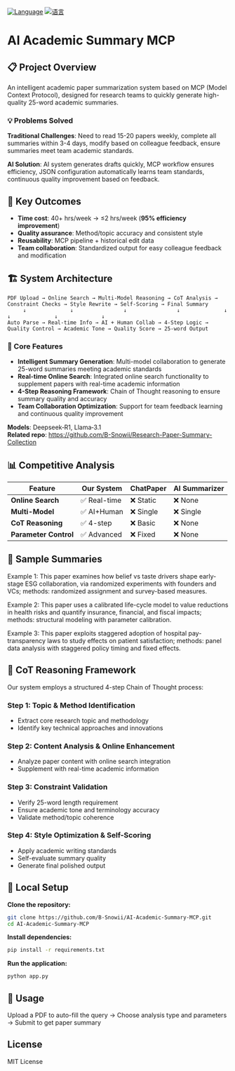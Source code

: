 [![Language](https://img.shields.io/badge/Language-English-blue)](README.md)
[![语言](https://img.shields.io/badge/语言-中文-red)](README.zh-CN.md)

# AI Academic Summary MCP

## 📋 Project Overview

An intelligent academic paper summarization system based on MCP (Model Context Protocol), designed for research teams to quickly generate high-quality 25-word academic summaries.

### 💡 Problems Solved
**Traditional Challenges**: Need to read 15-20 papers weekly, complete all summaries within 3-4 days, modify based on colleague feedback, ensure summaries meet team academic standards.

**AI Solution**: AI system generates drafts quickly, MCP workflow ensures efficiency, JSON configuration automatically learns team standards, continuous quality improvement based on feedback.

## 🎯 Key Outcomes
- **Time cost**: 40+ hrs/week → ≤2 hrs/week (**95% efficiency improvement**)
- **Quality assurance**: Method/topic accuracy and consistent style
- **Reusability**: MCP pipeline + historical edit data
- **Team collaboration**: Standardized output for easy colleague feedback and modification

## 🏗️ System Architecture
```
PDF Upload → Online Search → Multi-Model Reasoning → CoT Analysis → Constraint Checks → Style Rewrite → Self-Scoring → Final Summary
     ↓              ↓                ↓                ↓              ↓                ↓              ↓              ↓
Auto Parse → Real-time Info → AI + Human Collab → 4-Step Logic → Quality Control → Academic Tone → Quality Score → 25-word Output
```

### 🎯 Core Features
- **Intelligent Summary Generation**: Multi-model collaboration to generate 25-word summaries meeting academic standards
- **Real-time Online Search**: Integrated online search functionality to supplement papers with real-time academic information
- **4-Step Reasoning Framework**: Chain of Thought reasoning to ensure summary quality and accuracy
- **Team Collaboration Optimization**: Support for team feedback learning and continuous quality improvement

**Models**: Deepseek‑R1, Llama‑3.1  
**Related repo**: https://github.com/B-Snowii/Research-Paper-Summary-Collection

## 📊 Competitive Analysis

| Feature | Our System | ChatPaper | AI Summarizer |
|---------|------------|-----------|---------------|
| **Online Search** | ✅ Real-time | ❌ Static | ❌ None |
| **Multi-Model** | ✅ AI+Human | ❌ Single | ❌ Single |
| **CoT Reasoning** | ✅ 4-step | ❌ Basic | ❌ None |
| **Parameter Control** | ✅ Advanced | ❌ Fixed | ❌ None |

## 📝 Sample Summaries

Example 1: This paper examines how belief vs taste drivers shape early-stage ESG collaboration, via randomized experiments with founders and VCs; methods: randomized assignment and survey-based measures.

Example 2: This paper uses a calibrated life-cycle model to value reductions in health risks and quantify insurance, financial, and fiscal impacts; methods: structural modeling with parameter calibration.

Example 3: This paper exploits staggered adoption of hospital pay-transparency laws to study effects on patient satisfaction; methods: panel data analysis with staggered policy timing and fixed effects.

## 🧠 CoT Reasoning Framework

Our system employs a structured 4-step Chain of Thought process:

### Step 1: Topic & Method Identification
- Extract core research topic and methodology
- Identify key technical approaches and innovations

### Step 2: Content Analysis & Online Enhancement
- Analyze paper content with online search integration
- Supplement with real-time academic information

### Step 3: Constraint Validation
- Verify 25-word length requirement
- Ensure academic tone and terminology accuracy
- Validate method/topic coherence

### Step 4: Style Optimization & Self-Scoring
- Apply academic writing standards
- Self-evaluate summary quality
- Generate final polished output

## 🚀 Local Setup

**Clone the repository:**
```bash
git clone https://github.com/B-Snowii/AI-Academic-Summary-MCP.git
cd AI-Academic-Summary-MCP
```

**Install dependencies:**
```bash
pip install -r requirements.txt
```

**Run the application:**
```bash
python app.py
```

## 📖 Usage
Upload a PDF to auto-fill the query → Choose analysis type and parameters → Submit to get paper summary


## License
MIT License
